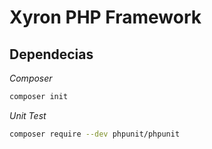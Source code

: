 # Xyron PHP Framework
## Dependecias
*Composer*
```sh
composer init
```
*Unit Test*
```sh
composer require --dev phpunit/phpunit
```